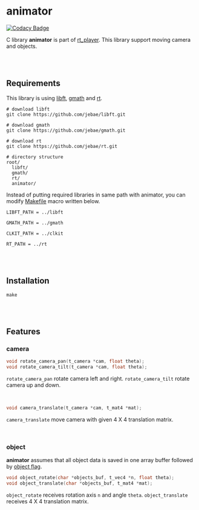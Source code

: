 # animator

[![Codacy Badge](https://api.codacy.com/project/badge/Grade/be50f2bb44244bf38e09f7aadacaaa42)](https://www.codacy.com/manual/jebae/animator?utm_source=github.com&amp;utm_medium=referral&amp;utm_content=jebae/animator&amp;utm_campaign=Badge_Grade)

C library **animator** is part of [rt_player](https://github.com/jebae/rt_player). This library support moving camera and objects.

<br><br>

## Requirements

This library is using [libft](https://github.com/jebae/libft), [gmath](https://github.com/jebae/gmath) and [rt](https://github.com/jebae/rt).

```
# download libft
git clone https://github.com/jebae/libft.git

# download gmath
git clone https://github.com/jebae/gmath.git

# download rt
git clone https://github.com/jebae/rt.git

# directory structure
root/
  libft/
  gmath/
  rt/
  animator/
```

Instead of putting required libraries in same path with animator, you can modify [Makefile](./Makefile) macro written below.

```
LIBFT_PATH = ../libft

GMATH_PATH = ../gmath

CLKIT_PATH = ../clkit

RT_PATH = ../rt
```

<br><br>

## Installation

```
make
```

<br><br>

## Features

### camera

```c
void rotate_camera_pan(t_camera *cam, float theta);
void rotate_camera_tilt(t_camera *cam, float theta);
```

`rotate_camera_pan` rotate camera left and right.
`rotate_camera_tilt` rotate camera up and down.

<br>

```c
void camera_translate(t_camera *cam, t_mat4 *mat);
```

`camera_translate` move camera with given 4 X 4 translation matrix.

<br>

### object


**animator** assumes that all object data is saved in one array buffer followed by [object flag](https://github.com/jebae/rt/blob/master/includes/rt.h).

```c
void object_rotate(char *objects_buf, t_vec4 *n, float theta);
void object_translate(char *objects_buf, t_mat4 *mat);
```

`object_rotate` receives rotation axis `n` and angle `theta`. `object_translate` receives 4 X 4 translation matrix.